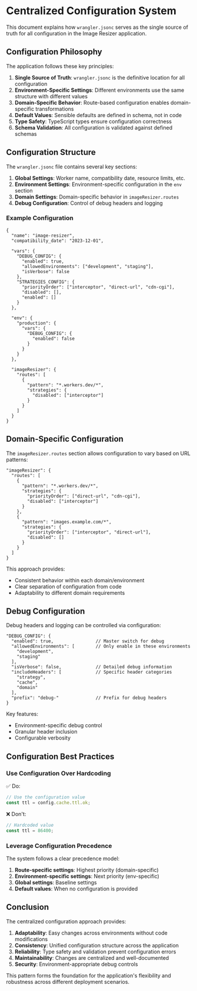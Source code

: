 # Centralized Configuration System

This document explains how `wrangler.jsonc` serves as the single source of truth for all configuration in the Image Resizer application.

## Configuration Philosophy

The application follows these key principles:

1. **Single Source of Truth**: `wrangler.jsonc` is the definitive location for all configuration
2. **Environment-Specific Settings**: Different environments use the same structure with different values
3. **Domain-Specific Behavior**: Route-based configuration enables domain-specific transformations
4. **Default Values**: Sensible defaults are defined in schema, not in code
5. **Type Safety**: TypeScript types ensure configuration correctness
6. **Schema Validation**: All configuration is validated against defined schemas

## Configuration Structure

The `wrangler.jsonc` file contains several key sections:

1. **Global Settings**: Worker name, compatibility date, resource limits, etc.
2. **Environment Settings**: Environment-specific configuration in the `env` section
3. **Domain Settings**: Domain-specific behavior in `imageResizer.routes`
4. **Debug Configuration**: Control of debug headers and logging

### Example Configuration

```jsonc
{
  "name": "image-resizer",
  "compatibility_date": "2023-12-01",
  
  "vars": {
    "DEBUG_CONFIG": {
      "enabled": true,
      "allowedEnvironments": ["development", "staging"],
      "isVerbose": false
    },
    "STRATEGIES_CONFIG": {
      "priorityOrder": ["interceptor", "direct-url", "cdn-cgi"],
      "disabled": [],
      "enabled": []
    }
  },
  
  "env": {
    "production": {
      "vars": {
        "DEBUG_CONFIG": {
          "enabled": false
        }
      }
    }
  },
  
  "imageResizer": {
    "routes": [
      {
        "pattern": "*.workers.dev/*",
        "strategies": {
          "disabled": ["interceptor"]
        }
      }
    ]
  }
}
```

## Domain-Specific Configuration

The `imageResizer.routes` section allows configuration to vary based on URL patterns:

```jsonc
"imageResizer": {
  "routes": [
    {
      "pattern": "*.workers.dev/*",
      "strategies": {
        "priorityOrder": ["direct-url", "cdn-cgi"],
        "disabled": ["interceptor"]
      }
    },
    {
      "pattern": "images.example.com/*",
      "strategies": {
        "priorityOrder": ["interceptor", "direct-url"],
        "disabled": []
      }
    }
  ]
}
```

This approach provides:
- Consistent behavior within each domain/environment
- Clear separation of configuration from code
- Adaptability to different domain requirements

## Debug Configuration

Debug headers and logging can be controlled via configuration:

```jsonc
"DEBUG_CONFIG": {
  "enabled": true,                // Master switch for debug
  "allowedEnvironments": [        // Only enable in these environments
    "development",
    "staging"
  ],
  "isVerbose": false,             // Detailed debug information
  "includeHeaders": [             // Specific header categories
    "strategy", 
    "cache", 
    "domain"
  ],
  "prefix": "debug-"              // Prefix for debug headers
}
```

Key features:
- Environment-specific debug control
- Granular header inclusion
- Configurable verbosity

## Configuration Best Practices

### Use Configuration Over Hardcoding

✅ Do:
```typescript
// Use the configuration value
const ttl = config.cache.ttl.ok;
```

❌ Don't:
```typescript
// Hardcoded value
const ttl = 86400;
```

### Leverage Configuration Precedence

The system follows a clear precedence model:
1. **Route-specific settings**: Highest priority (domain-specific)
2. **Environment-specific settings**: Next priority (env-specific)
3. **Global settings**: Baseline settings
4. **Default values**: When no configuration is provided

## Conclusion

The centralized configuration approach provides:

1. **Adaptability**: Easy changes across environments without code modifications
2. **Consistency**: Unified configuration structure across the application
3. **Reliability**: Type safety and validation prevent configuration errors
4. **Maintainability**: Changes are centralized and well-documented
5. **Security**: Environment-appropriate debug controls

This pattern forms the foundation for the application's flexibility and robustness across different deployment scenarios.